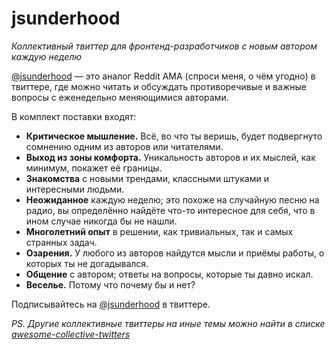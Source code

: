 # jsunderhood

_Коллективный твиттер для фронтенд-разработчиков с новым автором
каждую неделю_

[@jsunderhood][jsh] — это аналог Reddit AMA (спроси меня, о чём угодно) в твиттере, где можно читать и обсуждать противоречивые и важные
вопросы с еженедельно меняющимися авторами.

В комплект поставки входят:
* **Критическое мышление.** Всё, во что ты веришь, будет подвергнуто сомнению одним из авторов или читателями.
* **Выход из зоны комфорта.** Уникальность авторов и их мыслей, как минимум, покажет её границы.
* **Знакомства** с новыми трендами, классными штуками и интересными людьми.
* **Неожиданное** каждую неделю; это похоже на случайную песню на радио, вы определённо найдёте что-то интересное для себя, что в ином случае никогда бы не нашли.
* **Многолетний опыт** в решении, как тривиальных, так и самых странных задач.
* **Озарения.** У любого из авторов найдутся мысли и приёмы работы, о которых ты не догадывался.
* **Общение** с автором; ответы на вопросы, которые ты давно искал.
* **Веселье.** Потому что почему бы и нет?

Подписывайтесь на [@jsunderhood][jsh] в твиттере.

_PS. Другие коллективные твиттеры на иные темы можно найти в списке [awesome-collective-twitters](https://github.com/iamstarkov/awesome-collective-twitters)_

[jsh]: https://twitter.com/jsunderhood
